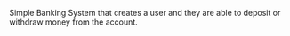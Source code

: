 Simple Banking System that creates a user and they are able to deposit or withdraw money from the account.
